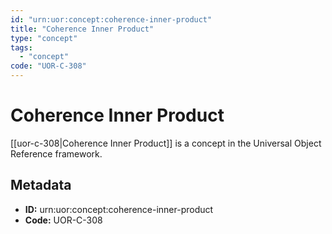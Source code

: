 ```yaml
---
id: "urn:uor:concept:coherence-inner-product"
title: "Coherence Inner Product"
type: "concept"
tags:
  - "concept"
code: "UOR-C-308"
---
```


# Coherence Inner Product

[[uor-c-308|Coherence Inner Product]] is a concept in the Universal Object Reference framework.

## Metadata

- **ID:** urn:uor:concept:coherence-inner-product
- **Code:** UOR-C-308
